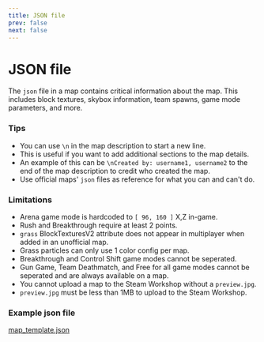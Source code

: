 ```yaml
---
title: JSON file
prev: false
next: false
---
```


# JSON file
The `json` file in a map contains critical information about the map. This includes block textures, skybox information, team spawns, game mode parameters, and more.

### Tips
* You can use `\n` in the map description to start a new line.
 * This is useful if you want to add additional sections to the map details.
 * An example of this can be `\nCreated by: username1, username2` to the end of the map description to credit who created the map.
* Use official maps' `json` files as reference for what you can and can't do.

### Limitations
* Arena game mode is hardcoded to `[ 96, 160 ]` X,Z in-game.
* Rush and Breakthrough require at least 2 points.
* `grass` BlockTexturesV2 attribute does not appear in multiplayer when added in an unofficial map.
* Grass particles can only use 1 color config per map.
* Breakthrough and Control Shift game modes cannot be seperated.
* Gun Game, Team Deathmatch, and Free for all game modes cannot be seperated and are always available on a map.
* You cannot upload a map to the Steam Workshop without a `preview.jpg`.
* `preview.jpg` must be less than 1MB to upload to the Steam Workshop.

### Example json file
[map_template.json](/map_template.json)